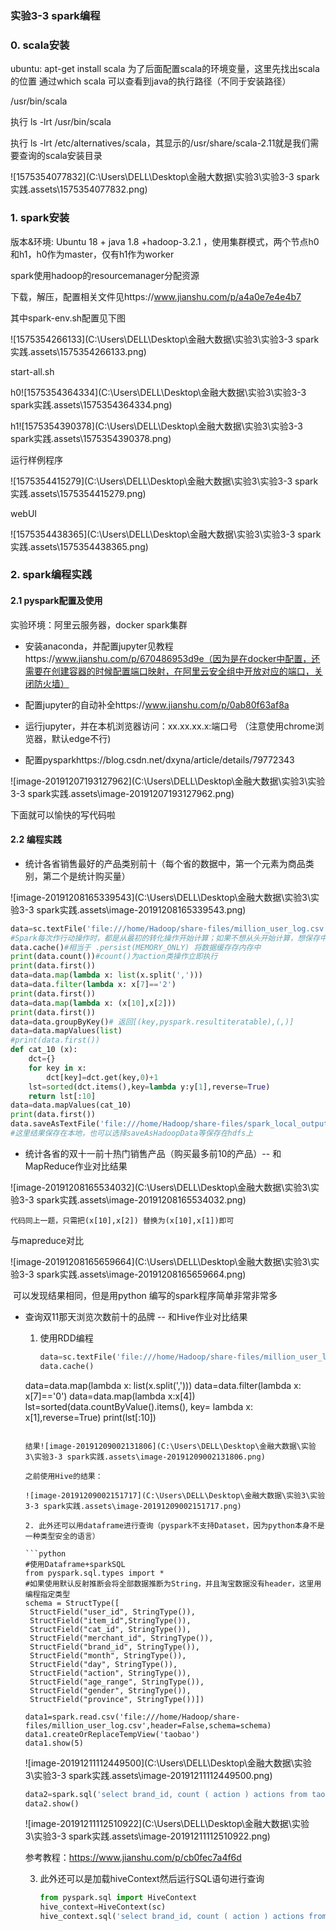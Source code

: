 ### 实验3-3 spark编程

### 0. scala安装

ubuntu: apt-get install scala
为了后面配置scala的环境变量，这里先找出scala的位置
通过which scala 可以查看到java的执行路径（不同于安装路径）

/usr/bin/scala

执行 ls -lrt /usr/bin/scala 

执行 ls -lrt /etc/alternatives/scala，其显示的/usr/share/scala-2.11就是我们需要查询的scala安装目录

![1575354077832](C:\Users\DELL\Desktop\金融大数据\实验3\实验3-3 spark实践.assets\1575354077832.png)

### 1. spark安装

版本&环境: Ubuntu 18 + java 1.8 +hadoop-3.2.1 ，使用集群模式，两个节点h0和h1，h0作为master，仅有h1作为worker

spark使用hadoop的resourcemanager分配资源

下载，解压，配置相关文件见https://www.jianshu.com/p/a4a0e7e4e4b7

其中spark-env.sh配置见下图

![1575354266133](C:\Users\DELL\Desktop\金融大数据\实验3\实验3-3 spark实践.assets\1575354266133.png)

start-all.sh

h0![1575354364334](C:\Users\DELL\Desktop\金融大数据\实验3\实验3-3 spark实践.assets\1575354364334.png)

h1![1575354390378](C:\Users\DELL\Desktop\金融大数据\实验3\实验3-3 spark实践.assets\1575354390378.png)

运行样例程序

![1575354415279](C:\Users\DELL\Desktop\金融大数据\实验3\实验3-3 spark实践.assets\1575354415279.png)

webUI

![1575354438365](C:\Users\DELL\Desktop\金融大数据\实验3\实验3-3 spark实践.assets\1575354438365.png)

### 2. spark编程实践

#### 2.1 pyspark配置及使用

实验环境：阿里云服务器，docker spark集群

- 安装anaconda，并配置jupyter见教程https://www.jianshu.com/p/670486953d9e（因为是在docker中配置，还需要在创建容器的时候配置端口映射，在阿里云安全组中开放对应的端口，关闭防火墙）

- 配置jupyter的自动补全https://www.jianshu.com/p/0ab80f63af8a

- 运行jupyter，并在本机浏览器访问：xx.xx.xx.x:端口号 （注意使用chrome浏览器，默认edge不行)

- 配置pysparkhttps://blog.csdn.net/dxyna/article/details/79772343

![image-20191207193127962](C:\Users\DELL\Desktop\金融大数据\实验3\实验3-3 spark实践.assets\image-20191207193127962.png)

下面就可以愉快的写代码啦

#### 2.2 编程实践

- 统计各省销售最好的产品类别前十（每个省的数据中，第一个元素为商品类别，第二个是统计购买量）

![image-20191208165339543](C:\Users\DELL\Desktop\金融大数据\实验3\实验3-3 spark实践.assets\image-20191208165339543.png)

```python
data=sc.textFile('file:///home/Hadoop/share-files/million_user_log.csv')#transform 类操作
#Spark每次作行动操作时，都是从最初的转化操作开始计算；如果不想从头开始计算，想保存中间结果表，就应该把数据载入缓存
data.cache()#相当于 .persist(MEMORY_ONLY) 将数据缓存存内存中
print(data.count())#count()为action类操作立即执行
print(data.first())
data=data.map(lambda x: list(x.split(',')))
data=data.filter(lambda x: x[7]=='2')
print(data.first())
data=data.map(lambda x: (x[10],x[2]))
print(data.first())
data=data.groupByKey()# 返回[(key,pyspark.resultiteratable),(,)]
data=data.mapValues(list)
#print(data.first())
def cat_10 (x):
    dct={}
    for key in x:
        dct[key]=dct.get(key,0)+1
    lst=sorted(dct.items(),key=lambda y:y[1],reverse=True)
    return lst[:10]
data=data.mapValues(cat_10)
print(data.first())
data.saveAsTextFile('file:///home/Hadoop/share-files/spark_local_output/out2')
#这里结果保存在本地，也可以选择saveAsHadoopData等保存在hdfs上
```

- 统计各省的双十一前十热门销售产品（购买最多前10的产品）-- 和MapReduce作业对比结果

![image-20191208165534032](C:\Users\DELL\Desktop\金融大数据\实验3\实验3-3 spark实践.assets\image-20191208165534032.png)

```
代码同上一题，只需把(x[10],x[2]) 替换为(x[10],x[1])即可
```

与mapreduce对比

![image-20191208165659664](C:\Users\DELL\Desktop\金融大数据\实验3\实验3-3 spark实践.assets\image-20191208165659664.png)

​	可以发现结果相同，但是用python 编写的spark程序简单非常非常多

- 查询双11那天浏览次数前十的品牌 -- 和Hive作业对比结果

  1. 使用RDD编程

     ```python
     data=sc.textFile('file:///home/Hadoop/share-files/million_user_log.csv')
     data.cache()
   data=data.map(lambda x: list(x.split(',')))
     data=data.filter(lambda x: x[7]=='0')
   data=data.map(lambda x:x[4])
     lst=sorted(data.countByValue().items(), key= lambda x: x[1],reverse=True)
     print(lst[:10])
     ```
  
     结果![image-20191209002131806](C:\Users\DELL\Desktop\金融大数据\实验3\实验3-3 spark实践.assets\image-20191209002131806.png)
  
     之前使用Hive的结果：
  
     ![image-20191209002151717](C:\Users\DELL\Desktop\金融大数据\实验3\实验3-3 spark实践.assets\image-20191209002151717.png)

  2. 此外还可以用dataframe进行查询（pyspark不支持Dataset，因为python本身不是一种类型安全的语言）

     ```python
   #使用Dataframe+sparkSQL
     from pyspark.sql.types import *
   #如果使用默认反射推断会将全部数据推断为String，并且淘宝数据没有header，这里用编程指定类型
     schema = StructType([
      StructField("user_id", StringType()),
      StructField("item_id",StringType()),
      StructField("cat_id", StringType()),
      StructField("merchant_id", StringType()),
      StructField("brand_id", StringType()),
      StructField("month", StringType()),
      StructField("day", StringType()),
      StructField("action", StringType()),
      StructField("age_range", StringType()),
      StructField("gender", StringType()),
      StructField("province", StringType())])
     
     data1=spark.read.csv('file:///home/Hadoop/share-files/million_user_log.csv',header=False,schema=schema)
     data1.createOrReplaceTempView('taobao')
     data1.show(5)
     
     ```
  
     ![image-20191211112449500](C:\Users\DELL\Desktop\金融大数据\实验3\实验3-3 spark实践.assets\image-20191211112449500.png)
  
     ```python
     data2=spark.sql('select brand_id, count ( action ) actions from taobao where action = 0 group by brand_id order by actions desc limit 10')
     data2.show()
     ```
  
     ![image-20191211112510922](C:\Users\DELL\Desktop\金融大数据\实验3\实验3-3 spark实践.assets\image-20191211112510922.png)
  
     参考教程：https://www.jianshu.com/p/cb0fec7a4f6d
  
  3. 此外还可以是加载hiveContext然后运行SQL语句进行查询
  
     ```python
     from pyspark.sql import HiveContext
     hive_context=HiveContext(sc)
     hive_context.sql('select brand_id, count ( action ) actions from tUser where action = 0 group by brand_id order by actions desc limit 10').show()
     ```
  
     
  
  
  
  